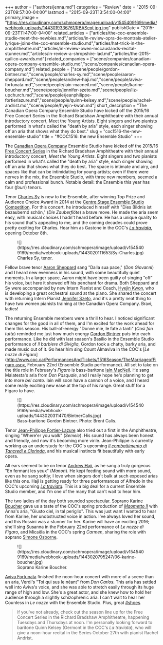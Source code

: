 +++
author = ["authors/jenna.md"]
categories = "Review"
date = "2015-09-23T09:57:00-04:00"
lastmod = "2015-09-23T13:54:00-04:00"
primary_image = "https://res.cloudinary.com/schmopera/image/upload/v1545409169/media/webhook-uploads/1443019336761/RBASept.jpg.jpg"
publishDate = "2015-09-23T11:47:00-04:00"
related_articles = ["articles/the-coc-ensemble-studio-meet-the-newbies.md","articles/in-review-opra-de-montrals-atelier-lyrique-joins-the-coc-ensemble-studio.md","articles/hat-trick-in-the-amphitheatre.md","articles/in-review-owen-mccauslands-recital-stunner.md","articles/in-review-a-shropshire-lad.md","articles/the-2015-quilico-awards.md"]
related_companies = ["scene/companies/canadian-opera-company-ensemble-studio.md","scene/companies/canadian-opera-company.md"]
related_people = ["scene/people/gordon-bintner.md","scene/people/charles-sy.md","scene/people/aaron-sheppard.md","scene/people/andrew-haji.md","scene/people/aviva-fortunata.md","scene/people/iain-macneil.md","scene/people/karine-boucher.md","scene/people/jennifer-szeto.md","scene/people/liz-upchurch.md","scene/people/jeanphilippe-fortierlazure.md","scene/people/quinn-kelsey.md","scene/people/rachel-andrist.md","scene/people/hyejin-kwon.md"]
short_description = "The Canadian Opera Company Ensemble Studio have kicked off the 2015/16 Free Concert Series in the Richard Bradshaw Amphitheatre with their annual introductory concert, Meet the Young Artists. Eight singers and two pianists performed in what&#039;s called the &quot;death by aria&quot; style, each singer showing off an aria that shows what they do best."
slug = "coc1516-the-new-ensemble-studio"
title = "#COC1516: the new Ensemble Studio"
+++

The [Canadian Opera Company](/scene/companies/canadian-opera-company/) Ensemble Studio have kicked off the 2015/16 [Free Concert Series](http://www.coc.ca/PerformancesAndTickets/FreeConcertSeries.aspx) in the Richard Bradshaw Amphitheatre with their annual introductory concert, *Meet the Young Artists*. Eight singers and two pianists performed in what's called the "death by aria" style, each singer showing off an aria that shows what they do best. The space is intimate and airy, and spaces like that can be intimidating for young artists;  even if there were nerves in the mix, the Ensemble Studio, with three new members, seemed a calm and professional bunch. Notable detail: the Ensemble this year has four (*four!*) tenors.

Tenor [Charles Sy](/scene/people/charles-sy/) is new to the Ensemble, after winning Top Prize and Audience Choice Award in 2014 at the [Centre Stage Ensemble Studio Competition](http://coccentrestage.ca/). For this concert, he introduced himself with "Dies Bildnis ist bezaubernd schön," (*Die Zauberflöte*) a brave move. He made the aria seem easy, with musical choices I hadn't heard before. He has a unique quality to his sound that's appealing to me, and the coming decades could prove pretty exciting for Charles. Hear him as Gastone in the COC's [*La traviata*](http://www.coc.ca/PerformancesAndTickets/1516Season/LaTraviata.aspx), opening October 8th.

<figure data-type="image">
![](https://res.cloudinary.com/schmopera/image/upload/v1545409169/media/webhook-uploads/1443020111653/Sy-Charles.jpg)
<figcaption>Charles Sy, tenor.</figcaption>
</figure>

Fellow brave tenor [Aaron Sheppard](/scene/people/aaron-sheppard/) sang "Dalla sua pace," (*Don Giovanni*) and I heard new evenness in his sound, with some beautifully quiet moments. In a larger space, Aaron might have been guilty of singing "off" his voice, but here it showed off his penchant for drama. Both Sheppard and Sy were accompanied by new Intern Pianist and Coach, [Hyejin Kwon](/scene/people/hyejin-kwon/), who is developing a great orchestral sound at the piano. She shared the concert with returning Intern Pianist [Jennifer Szeto](/scene/people/jennifer-szeto/), and it's a pretty neat thing to have two women pianists training at the Canadian Opera Company. Bravi, ladies!

The returning Ensemble members were a thrill to hear. I noticed significant changes for the good in all of them, and I'm excited for the work ahead for them this season. His ball-of-energy "Donne mie, le fate a tanti" (*Così fan tutte*) reminded me just how much energy [Gordon Bintner](/scene/people/gordon-bintner/) puts into each performance. Like he did with last season's Basilio in the Ensemble Studio performance of *Il barbiere di Siviglia*, Gordon took a chatty, barky aria, and made music out of it. Go hear him sing Count Almaviva in the COC's [*Le nozze di Figaro*](http://www.coc.ca/PerformancesAndTickets/1516Season/TheMarriageofFigaro.aspx, February 22nd (Ensemble Studio performance). All set to take on the title role in February's *Figaro* is bass-baritone [Iain MacNeil](/scene/people/iain-macneil/). He sang Malatesta's aria from *Don Pasquale*, and I really hope he's planning to get into more *bel canto*. Iain will soon have a cannon of a voice, and I heard some really exciting new ease at the top of his range. Great stuff for a Figaro to have. 

<figure data-type="image">
![](https://res.cloudinary.com/schmopera/image/upload/v1545409169/media/webhook-uploads/1443020311470/BintnerCalis.jpg)
<figcaption>Bass-baritone Gordon Bintner. Photo: Brent Calis. </figcaption>
</figure>

Tenor [Jean-Philippe Fortier-Lazure](/scene/people/jean-philippe-fortier-lazure/) also tried out a first in the Amphitheatre, singing "Where'er you walk" (*Semele*). His sound has always been honest and friendly, and now it's becoming more virile. Jean-Philippe is currently working as an understudy for the COC's upcoming [*Il combattimento di Tancredi e Clorinda*](http://www.coc.ca/PerformancesAndTickets/1516Season/PyramusandThisbe.aspx), and his musical instincts fit beautifully with early opera.

All ears seemed to be on tenor [Andrew Haji](/scene/people/andrew-haji/), as he sang a truly gorgeous "En fermant les yeux" (*Manon*). He kept feeding sound with more sound, even as he sang softly; I love when singers don't balk at such exposed arias like this one. Haji is getting ready for three performances of Alfredo in the COC's upcoming [*La traviata*](http://www.coc.ca/PerformancesAndTickets/1516Season/LaTraviata.aspx). This is a big deal for a current Ensemble Studio member, and I'm one of the many that can't wait to hear him.

The two ladies of the day both sounded spectacular. Soprano [Karine Boucher](/scene/people/karine-boucher/) gave us a taste of the COC's spring production of [*Maometto II*](http://www.coc.ca/PerformancesAndTickets/1516Season/MaomettoII.aspx) with Anna's aria, "Giusto ciel, in tal periglio". This was just want I wanted to hear from Karine, her unobstructed voice in action. I've always loved her sound, and this Rossini was a stunner for her. Karine will have an exciting 2016; she'll sing Susanna in the February 22nd performance of *Le nozze di Figaro*, and Micaëla in the COC's spring *Carmen*, sharing the role with soprano [Simone Osborne](/scene/people/simone-osborne/).

<figure data-type="image">
![](https://res.cloudinary.com/schmopera/image/upload/v1545409169/media/webhook-uploads/1443020795247/06-karine-boucher.jpg)
<figcaption>Soprano Karine Boucher.</figcaption>
</figure>

[Aviva Fortunata](/scene/people/aviva-fortunata/) finished the noon-hour concert with more of a scene than an aria, Verdi's "Toi qui sus le néant" from *Don Carlos*. This aria has settled well into Aviva's voice, and she was able to stretch easily through its huge range of high and low. She's a great actor, and she knew how to hold her audience through a slightly schizophrenic aria. I can't wait to hear her Countess in *Le nozze* with the Ensemble Studio. Plus, great [#shoes](https://www.fluevog.com/).

>If you've not already, check out the season line up for the Free Concert Series in the Richard Bradshaw Amphitheatre, happening Tuesdays and Thursdays at noon. I'm personally looking forward to baritone Quinn Kelsey (Germont in the COC's *La traviata*), who will give a noon-hour recital in the Series October 27th with pianist Rachel Andrist.
